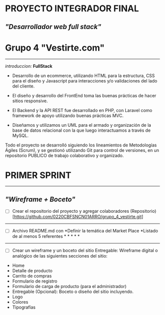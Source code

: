 # PROYECTO INTEGRADOR FINAL
## *"Desarrollador web full stack"*
# Grupo 4 **"Vestirte.com"**
___
_introduccion:_
**FullStack**
* Desarrollo de un ecommerce, utilizando HTML para la estructura, CSS para el diseño y Javascript para interacciones y/o validaciones del lado del cliente.

* El diseño y desarrollo del FrontEnd toma las buenas prácticas de hacer sitios
responsive.
* El Backend y la API REST fue desarrollado en PHP, con Laravel como framework
de apoyo utilizando buenas prácticas MVC.

* Diseñamos y utilizamos un UML para el armado y organización de la base de
datos relacional con la que luego interactuamos a través de MySQL.

Todo el proyecto se desarrolló siguiendo los lineamientos de Metodologías Ágiles
(Scrum), y se gestionó utilizando Git para control de versiones, en un repositorio PUBLICO de trabajo colaborativo y organizado.


# PRIMER SPRINT
___
## *"Wireframe + Boceto"* 

- [ ] Crear el repositorio del proyecto y agregar colaboradores
(Repositorio)[https://github.com/0220CBFSNCN01ARRO/grupo_4_vestirte.git]
___ 
- [ ] Archivo README.md con
*Definir la temática del Market Place
*Listado de al menos 5 referentes
    *
    *
    *
    *
    *
___
- [ ] Crear un wireframe y un boceto del sitio
    Entregable: Wireframe digital o analógico de las siguientes secciones del sitio:
* Home
* Detalle de producto
* Carrito de compras
* Formulario de registro
* Formulario de carga de producto (para el administrador)
* Entregable (Opcional): Boceto o diseño del sitio incluyendo.
* Logo
* Colores
* Tipografías
